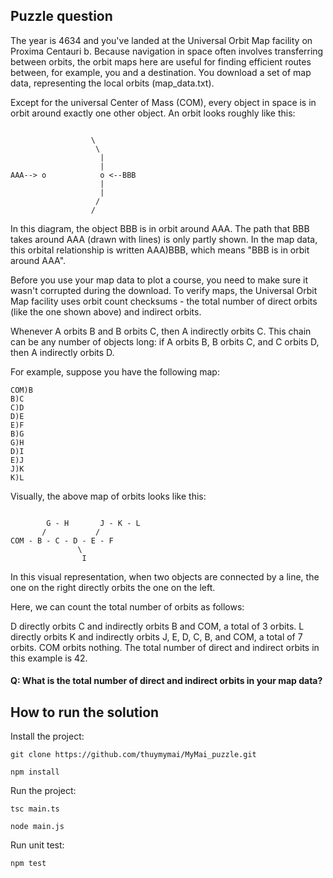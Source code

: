 ## Puzzle question
The year is 4634 and you've landed at the Universal Orbit Map facility on Proxima Centauri b. Because navigation in space often involves transferring between orbits, the orbit maps here are useful for finding efficient routes between, for example, you and a destination. You download a set of map data, representing the local orbits (map_data.txt).

Except for the universal Center of Mass (COM), every object in space is in orbit around exactly one other object. An orbit looks roughly like this:
```

                  \
                   \
                    |
                    |
AAA--> o            o <--BBB
                    |
                    |
                   /
                  /
```
In this diagram, the object BBB is in orbit around AAA. The path that BBB takes around AAA (drawn with lines) is only partly shown. In the map data, this orbital relationship is written AAA)BBB, which means "BBB is in orbit around AAA".

Before you use your map data to plot a course, you need to make sure it wasn't corrupted during the download. To verify maps, the Universal Orbit Map facility uses orbit count checksums - the total number of direct orbits (like the one shown above) and indirect orbits.

Whenever A orbits B and B orbits C, then A indirectly orbits C. This chain can be any number of objects long: if A orbits B, B orbits C, and C orbits D, then A indirectly orbits D.

For example, suppose you have the following map:
```
COM)B
B)C
C)D
D)E
E)F
B)G
G)H
D)I
E)J
J)K
K)L
```
Visually, the above map of orbits looks like this:
```

        G - H       J - K - L
       /           /
COM - B - C - D - E - F
               \
                I
```
In this visual representation, when two objects are connected by a line, the one on the right directly orbits the one on the left.

Here, we can count the total number of orbits as follows:

D directly orbits C and indirectly orbits B and COM, a total of 3 orbits.
L directly orbits K and indirectly orbits J, E, D, C, B, and COM, a total of 7 orbits.
COM orbits nothing.
The total number of direct and indirect orbits in this example is 42.

#### Q: What is the total number of direct and indirect orbits in your map data?

## How to run the solution
Install the project:
```
git clone https://github.com/thuymymai/MyMai_puzzle.git
```
```
npm install
```
Run the project:
```
tsc main.ts
```
```
node main.js
```
Run unit test:
```
npm test
```
